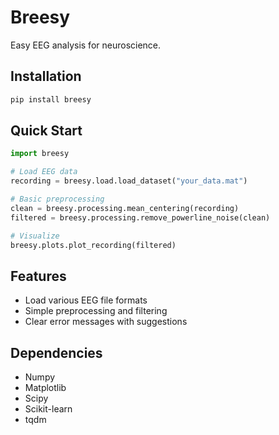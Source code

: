 # Breesy

Easy EEG analysis for neuroscience.

## Installation
```bash
pip install breesy
```

## Quick Start  
```python
import breesy

# Load EEG data
recording = breesy.load.load_dataset("your_data.mat")

# Basic preprocessing  
clean = breesy.processing.mean_centering(recording)
filtered = breesy.processing.remove_powerline_noise(clean)

# Visualize
breesy.plots.plot_recording(filtered)
```

## Features
- Load various EEG file formats
- Simple preprocessing and filtering
- Clear error messages with suggestions

## Dependencies
- Numpy
- Matplotlib
- Scipy
- Scikit-learn
- tqdm